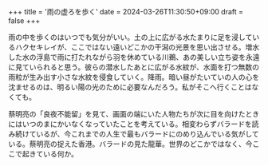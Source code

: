 +++
title = '雨の虚ろを歩く'
date = 2024-03-26T11:30:50+09:00
draft = false
+++

雨の中を歩くのはいつでも気分がいい。土の上に広がる水たまりに足を浸しているハクセキレイが、ここではない遠いどこかの干潟の光景を思い出させる。増水した水の浮島で雨に打たれながら羽を休めている川鵜、あの美しい立ち姿を永遠に見ていられると思う。彼らの潜水したあとに広がる水紋が、水面を打つ無数の雨粒が生み出す小さな水紋を侵食していく。降雨。暗い昼がたいていの人の心を沈ませるのは、明るい陽の光のために必要なんだろう。私がそこへ行くことはなくても。


蔡明亮の「良夜不能留」を見て、画面の端にいた人物たちが次に目を向けたときにはいつのまにかいなくなっていたことを考えている。相変わらずバラードを読み続けているが、今これまでの人生で最もバラードにのめり込んでいる気がしている。蔡明亮の捉えた香港。バラードの見た龍華。世界のどこかではなく、今ここで起きている何か。

